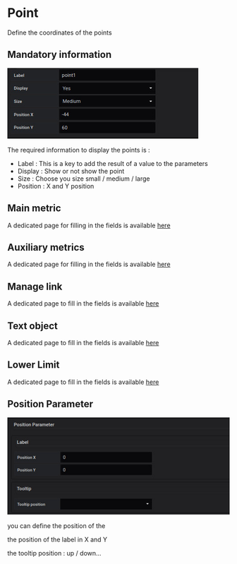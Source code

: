 
# Point

Define the coordinates of the points



## Mandatory information


![saisie point](../../screenshots/editor/coordinates/screen-point/obligatoire.jpg)


The required information to display the points is : 



- Label : This is a key to add the result of a value to the parameters 
- Display : Show or not show the point
- Size : Choose you size small / medium / large
- Position : X and Y position



## Main metric

A dedicated page for filling in the fields is available [here](coordinates-main-metric.md)


## Auxiliary metrics

A dedicated page for filling in the fields is available [here](coordinates-auxiliary-metric.md)


## Manage link

A dedicated page to fill in the fields is available [here](coordinates-manage-link.md)



## Text object


A dedicated page to fill in the fields is available [here](coordinates-object-text.md)


## Lower Limit


A dedicated page to fill in the fields is available [here](coordinates-lower-limit.md)


## Position Parameter


![position parameter](../../screenshots/editor/coordinates/screen-point/position-parameter.jpg)

you can define the position of the 


the position of the label in X and Y


the tooltip position : 
up / down...







